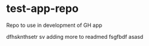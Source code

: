 # test-app-repo
Repo to use in development of GH app

dfhsknthsetr sv
adding more to readmed fsgfbdf asasd
